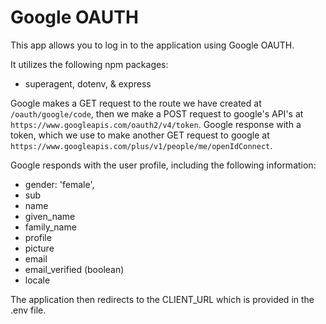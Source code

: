# Google OAUTH

This app allows you to log in to the application using Google OAUTH. 

It utilizes the following npm packages:
  - superagent, dotenv, & express

Google makes a GET request to the route we have created at ```/oauth/google/code```, then we make a POST request to google's API's at ```https://www.googleapis.com/oauth2/v4/token```. Google response with a token, which we use to make another GET request to google at ```https://www.googleapis.com/plus/v1/people/me/openIdConnect```.

Google responds with the user profile, including the following information:
- gender: 'female',
- sub
- name
- given_name
- family_name
- profile
- picture
- email
- email_verified (boolean)
- locale

The application then redirects to the CLIENT_URL which is provided in the .env file.